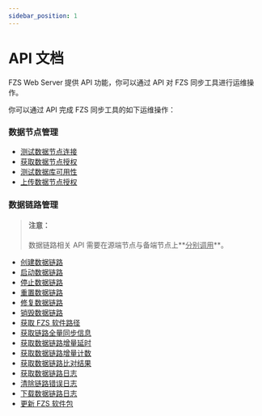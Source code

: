 ```yaml
---
sidebar_position: 1
---
```


# API 文档

FZS Web Server 提供 API 功能，你可以通过 API 对 FZS 同步工具进行运维操作。

你可以通过 API 完成 FZS 同步工具的如下运维操作：

### 数据节点管理

- [测试数据节点连接](./api/ping-web-server)
- [获取数据节点授权](./api/license-info)
- [测试数据库可用性](./api/test-db-validity)
- [上传数据节点授权](./api/upload-license)

### 数据链路管理

> #### 注意：
>
> 数据链路相关 API 需要在源端节点与备端节点上**<u>分别调用</u>**。

- [创建数据链路](./api/create)
- [启动数据链路](./api/start)
- [停止数据链路](./api/stop)
- [重置数据链路](./api/reset)
- [修复数据链路](./api/fix)
- [销毁数据链路](./api/cancel)
- [获取 FZS 软件路径](./api/run-path)
- [获取链路全量同步信息](./api/full)
- [获取数据链路增量延时](./api/delay)
- [获取数据链路增量计数](./api/count)
- [获取数据链路比对结果](./api/verify)
- [获取数据链路日志](./api/logs)
- [清除链路错误日志](./api/clean-logs)
- [下载数据链路日志](./api/log-tar)
- [更新 FZS 软件包](./api/upload-agent)
